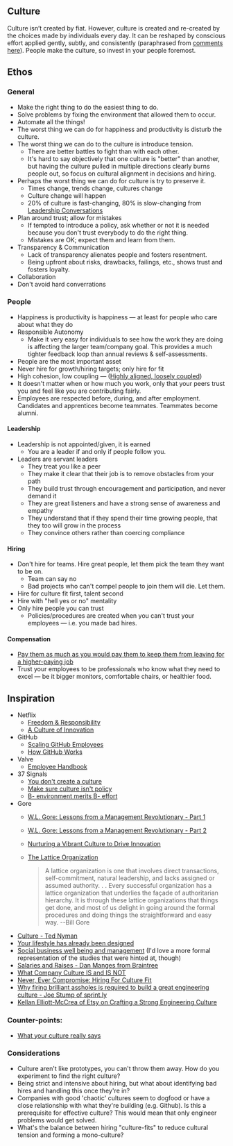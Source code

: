 Culture
-------

Culture isn’t created by fiat. However, culture is created and re-created by the choices made by individuals every day.
It can be reshaped by conscious effort applied gently, subtly, and consistently (paraphrased from [comments here](http://37signals.com/svn/posts/3450#all_comments)).
People make the culture, so invest in your people foremost.

Ethos
-----

### General

* Make the right thing to do the easiest thing to do.
* Solve problems by fixing the environment that allowed them to occur.
* Automate all the things!
* The worst thing we can do for happiness and productivity is disturb the culture.
* The worst thing we can do to the culture is introduce tension.
  * There are better battles to fight than with each other.
  * It's hard to say objectively that one culture is "better" than another, but having the culture pulled in multiple directions clearly burns people out, so focus on cultural alignment in decisions and hiring.
* Perhaps the worst thing we can do for culture is try to preserve it.
  * Times change, trends change, cultures change
  * Culture change will happen
  * 20% of culture is fast-changing, 80% is slow-changing from [Leadership Conversations](http://www.amazon.com/Leadership-Conversations-Challenging-Potential-ebook/dp/B00AVZJV2C/)
* Plan around trust; allow for mistakes
  * If tempted to introduce a policy, ask whether or not it is needed because you don't trust everybody to do the right thing.
  * Mistakes are OK; expect them and learn from them.
* Transparency & Communication
  * Lack of transparency alienates people and fosters resentment.
  * Being upfront about risks, drawbacks, failings, etc., shows trust and fosters loyalty.
* Collaboration
* Don't avoid hard converrations

### People

* Happiness is productivity is happiness — at least for people who care about what they do
* Responsible Autonomy
  * Make it very easy for individuals to see how the work they are doing is affecting the larger team/company goal. This provides a much tighter feedback loop than annual reviews & self-assessments.
* People are the most important asset
* Never hire for growth/hiring targets; only hire for fit
* High cohesion, low coupling — ([Highly aligned, loosely coupled](http://www.youtube.com/watch?v=o3e1lnixKBM#t=136s))
* It doesn't matter when or how much you work, only that your peers trust you and feel like you are contributing fairly.
* Employees are respected before, during, and after employment. Candidates and apprentices become teammates. Teammates become alumni.

#### Leadership

* Leadership is not appointed/given, it is earned
  * You are a leader if and only if people follow you.
* Leaders are servant leaders
  * They treat you like a peer
  * They make it clear that their job is to remove obstacles from your path
  * They build trust through encouragement and participation, and never demand it
  * They are great listeners and have a strong sense of awareness and empathy
  * They understand that if they spend their time growing people, that they too will grow in the process
  * They convince others rather than coercing compliance

#### Hiring

* Don't hire for teams. Hire great people, let them pick the team they want to be on.
  * Team can say no
  * Bad projects who can't compel people to join them will die. Let them.
* Hire for culture fit first, talent second
* Hire with "hell yes or no" mentality
* Only hire people you can trust
  * Policies/procedures are created when you can't trust your employees — i.e. you made bad hires.

#### Compensation

* [Pay them as much as you would pay them to keep them from leaving for a higher-paying job](http://www.dan-manges.com/blog/2013/salaries-and-raises)
* Trust your employees to be professionals who know what they need to excel — be it bigger monitors, comfortable chairs, or healthier food.

Inspiration
-----------

* Netflix
  * [Freedom & Responsibility](http://www.slideshare.net/reed2001/culture-1798664)
  * [A Culture of Innovation](http://www.youtube.com/watch?v=o3e1lnixKBM)
* GitHub
  * [Scaling GitHub Employees](http://zachholman.com/posts/scaling-github-employees/)
  * [How GitHub Works](http://zachholman.com/posts/how-github-works/)
* Valve
  * [Employee Handbook](http://assets.sbnation.com/assets/1074301/Valve_Handbook_LowRes.pdf)
* 37 Signals
  * [You don't create a culture](http://37signals.com/svn/posts/1022-you-dont-create-a-culture)
  * [Make sure culture isn't policy](http://37signals.com/svn/posts/3450)
  * [B- environment merits B- effort](http://37signals.com/svn/posts/3461-b-environment-merits-b-effort)
* Gore
  * [W.L. Gore: Lessons from a Management Revolutionary - Part 1](http://blogs.wsj.com/management/2010/03/18/wl-gore-lessons-from-a-management-revolutionary/)
  * [W.L. Gore: Lessons from a Management Revolutionary - Part 2](http://blogs.wsj.com/management/2010/04/02/wl-gore-lessons-from-a-management-revolutionary-part-2/)
  * [Nurturing a Vibrant Culture to Drive Innovation](http://video.mit.edu/watch/nurturing-a-vibrant-culture-to-drive-innovation-9405/)
  * [The Lattice Organization](http://www2.stetson.edu/~bboozer/Gore_lattice.pdf)

    > A lattice organization is one that involves direct
    transactions, self-commitment, natural leadership,
    and lacks assigned or assumed authority. . . Every
    successful organization has a lattice organization
    that underlies the façade of authoritarian hierarchy.
    It is through these lattice organizations that things
    get done, and most of us delight in going around
    the formal procedures and doing things the
    straightforward and easy way.
      --Bill Gore
* [Culture - Ted Nyman](http://ted.io/culture.html)
* [Your lifestyle has already been designed](http://www.raptitude.com/2010/07/your-lifestyle-has-already-been-designed/)
* [Social business well being and management](http://eskokilpi.blogging.fi/2013/02/24/social-business-well-being-and-management/) (I'd love a more formal representation of the studies that were hinted at, though)
* [Salaries and Raises - Dan Manges from Braintree](http://www.dan-manges.com/blog/2013/salaries-and-raises)
* [What Company Culture IS and IS NOT](http://moz.com/rand/what-company-culture-is-and-is-not/)
* [Never, Ever Compromise: Hiring For Culture Fit](http://blog.eladgil.com/2012/04/never-ever-compromise-hiring-for.html)
* [Why firing brilliant assholes is required to build a great engineering culture - Joe Stump of sprint.ly](http://firstround.com/article/why-firing-brilliant-assholes-is-required-to-build-a-great-engineering-culture)
* [Kellan Elliott-McCrea of Etsy on Crafting a Strong Engineering Culture](https://www.path.to/inspiration/kellan-elliott-mccrea-etsy)

### Counter-points:

* [What your culture really says](http://blog.prettylittlestatemachine.com/blog/2013/02/20/what-your-culture-really-says/)

### Considerations
* Culture aren't like prototypes, you can't throw them away. How do you experiment to find the right culture?
* Being strict and intensive about hiring, but what about identifying bad hires and handling this once they're in?
* Companies with good 'chaotic' cultures seem to dogfood or have a close relationship with what they're building (e.g. Github). Is this a prerequisite for effective culture? This would mean that only engineer problems would get solved.
* What's the balance between hiring "culture-fits" to reduce cultural tension and forming a mono-culture?

